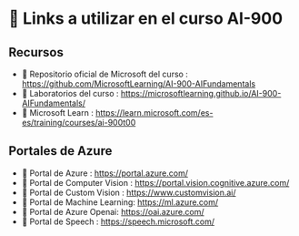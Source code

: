 # 🔗 Links a utilizar en el curso AI-900

## Recursos

* 📌 Repositorio oficial de Microsoft del curso : https://github.com/MicrosoftLearning/AI-900-AIFundamentals
* 📌 Laboratorios del curso : https://microsoftlearning.github.io/AI-900-AIFundamentals/ 
* 📌 Microsoft Learn : https://learn.microsoft.com/es-es/training/courses/ai-900t00

## Portales de Azure

* 📌 Portal de Azure : https://portal.azure.com/
* 📌 Portal de Computer Vision : https://portal.vision.cognitive.azure.com/
* 📌 Portal de Custom Vision : https://www.customvision.ai/
* 📌 Portal de Machine Learning: https://ml.azure.com/
* 📌 Portal de Azure Openai: https://oai.azure.com/
* 📌 Portal de Speech : https://speech.microsoft.com/

